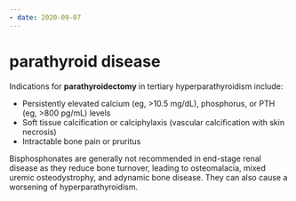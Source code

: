 ```yaml
---
- date: 2020-09-07
---
```


# parathyroid disease

<!-- tertiary hyperparathyroidism parathyroidectomy indication -->

Indications for **parathyroidectomy** in tertiary hyperparathyroidism include:

- Persistently elevated calcium (eg, >10.5 mg/dL), phosphorus, or PTH (eg, >800 pg/mL) levels
- Soft tissue calcification or calciphylaxis (vascular calcification with skin necrosis)
- Intractable bone pain or pruritus

Bisphosphonates are generally not recommended in end-stage renal disease as they reduce bone turnover, leading to osteomalacia, mixed uremic  osteodystrophy, and adynamic bone disease. They can also cause a  worsening of hyperparathyroidism.
